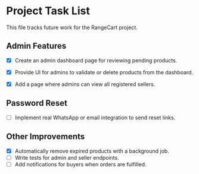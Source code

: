 # Project Task List

This file tracks future work for the RangeCart project.

## Admin Features

- [x] Create an admin dashboard page for reviewing pending products.
- [x] Provide UI for admins to validate or delete products from the dashboard.
- [x] Add a page where admins can view all registered sellers.


## Password Reset
- [ ] Implement real WhatsApp or email integration to send reset links.

## Other Improvements


- [x] Automatically remove expired products with a background job.
- [ ] Write tests for admin and seller endpoints.
- [ ] Add notifications for buyers when orders are fulfilled.
